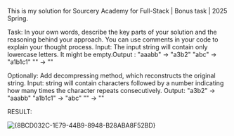 This is my solution for Sourcery Academy for Full-Stack | Bonus task | 2025 Spring.

Task: In your own words, describe the key parts of your solution and the reasoning behind your approach. You can use comments in your code to explain your thought process. 
Input: The input string will contain only lowercase letters. It might be empty.Output :
"aaabb" → "a3b2"
"abc" → "a1b1c1"
"" → ""

Optionally: Add decompressing method, which reconstructs the original string.
Input: string will contain characters followed by a number indicating how many times the character repeats consecutively. 
Output:
"a3b2" → "aaabb"
"a1b1c1" → "abc"
"" → ""

RESULT:

![{8BCD032C-1E79-44B9-8948-B28ABA8F52BD}](https://github.com/user-attachments/assets/eb82f4a8-90d4-4c76-80a5-0db7a5ee39e9)

